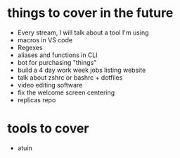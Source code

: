 # things to cover in the future

- Every stream, I will talk about a tool I'm using
- macros in VS code
- Regexes
- aliases and functions in CLI
- bot for purchasing "things"
- build a 4 day work week jobs listing website
- talk about zshrc or bashrc + dotfiles
- video editing software
- fix the welcome screen centering
- replicas repo

# tools to cover

- atuin
